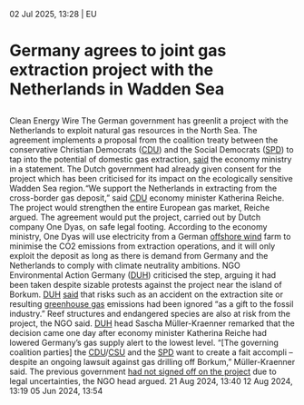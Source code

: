 02 Jul 2025, 13:28
| 
EU
# Germany agrees to joint gas extraction project with the Netherlands in Wadden Sea
## 
Clean Energy Wire
The German government has greenlit a project with the Netherlands to exploit natural gas resources in the North Sea. The agreement implements a proposal from the coalition treaty between the conservative Christian Democrats ([CDU](https://www.cleanenergywire.org/experts/cdu-christian-democratic-union)) and the Social Democrats ([SPD](https://www.cleanenergywire.org/experts/spd-social-democratic-party)) to tap into the potential of domestic gas extraction, [said](https://www.bundeswirtschaftsministerium.de/Redaktion/DE/Pressemitteilungen/2025/07/20250702-gasfoerderung-kabinett-bringt-unitarisierungsbkommen-mit-den-niederlanden-auf-den-weg.html) the economy ministry in a statement.
The Dutch government had already given consent for the project which has been criticised for its impact on the ecologically sensitive Wadden Sea region.“We support the Netherlands in extracting from the cross-border gas deposit,” said [CDU](https://www.cleanenergywire.org/experts/cdu-christian-democratic-union) economy minister Katherina Reiche.
The project would strengthen the entire European gas market, Reiche argued. The agreement would put the project, carried out by Dutch company One Dyas, on safe legal footing. According to the economy ministry, One Dyas will use electricity from a German [offshore wind](https://www.cleanenergywire.org/glossary/letter_o#offshore_wind) farm to minimise the CO2 emissions from extraction operations, and it will only exploit the deposit as long as there is demand from Germany and the Netherlands to comply with climate neutrality ambitions.
NGO Environmental Action Germany ([DUH](https://www.cleanenergywire.org/experts/duh-environmental-action-germany)) criticised the step, arguing it had been taken despite sizable protests against the project near the island of Borkum. [DUH](https://www.cleanenergywire.org/experts/duh-environmental-action-germany) [said](https://www.duh.de/presse/pressemitteilungen/pressemitteilung/kabinett-beschliesst-abkommen-zur-oel-und-gasfoerderung-in-der-nordsee-bundesregierung-liefert-borku/) that risks such as an accident on the extraction site or resulting [greenhouse gas](https://www.cleanenergywire.org/glossary/letter_g#greenhouse_gas) emissions had been ignored “as a gift to the fossil industry.” Reef structures and endangered species are also at risk from the project, the NGO said.
[DUH](https://www.cleanenergywire.org/experts/duh-environmental-action-germany) head Sascha Müller-Kraenner remarked that the decision came one day after economy minister Katherina Reiche had lowered Germany’s gas supply alert to the lowest level. “[The governing coalition parties] the [CDU](https://www.cleanenergywire.org/experts/cdu-christian-democratic-union)/[CSU](https://www.cleanenergywire.org/experts/csu-christian-social-union) and the [SPD](https://www.cleanenergywire.org/experts/spd-social-democratic-party) want to create a fait accompli – despite an ongoing lawsuit against gas drilling off Borkum,” Müller-Kraenner said. The previous government [had not signed off on the project](https://www.cleanenergywire.org/news/germanys-scholz-expects-gas-extraction-project-north-sea-go-ahead-media) due to legal uncertainties, the NGO head argued.
21 Aug 2024, 13:40
12 Aug 2024, 13:19
05 Jun 2024, 13:54